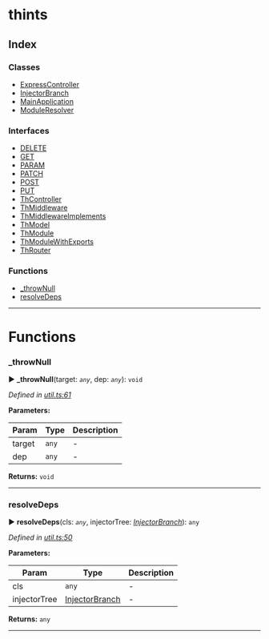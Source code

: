 


#  thints

## Index

### Classes

* [ExpressController](classes/expresscontroller.md)
* [InjectorBranch](classes/injectorbranch.md)
* [MainApplication](classes/mainapplication.md)
* [ModuleResolver](classes/moduleresolver.md)


### Interfaces

* [DELETE](interfaces/delete.md)
* [GET](interfaces/get.md)
* [PARAM](interfaces/param.md)
* [PATCH](interfaces/patch.md)
* [POST](interfaces/post.md)
* [PUT](interfaces/put.md)
* [ThController](interfaces/thcontroller.md)
* [ThMiddleware](interfaces/thmiddleware.md)
* [ThMiddlewareImplements](interfaces/thmiddlewareimplements.md)
* [ThModel](interfaces/thmodel.md)
* [ThModule](interfaces/thmodule.md)
* [ThModuleWithExports](interfaces/thmodulewithexports.md)
* [ThRouter](interfaces/throuter.md)


### Functions

* [_throwNull](#_thrownull)
* [resolveDeps](#resolvedeps)



---
# Functions
<a id="_thrownull"></a>

###  _throwNull

► **_throwNull**(target: *`any`*, dep: *`any`*): `void`




*Defined in [util.ts:61](https://github.com/digitalinfluencers/ThinTS/blob/4b9e250/src/util.ts#L61)*



**Parameters:**

| Param | Type | Description |
| ------ | ------ | ------ |
| target | `any`   |  - |
| dep | `any`   |  - |





**Returns:** `void`





___

<a id="resolvedeps"></a>

###  resolveDeps

► **resolveDeps**(cls: *`any`*, injectorTree: *[InjectorBranch](classes/injectorbranch.md)*): `any`




*Defined in [util.ts:50](https://github.com/digitalinfluencers/ThinTS/blob/4b9e250/src/util.ts#L50)*



**Parameters:**

| Param | Type | Description |
| ------ | ------ | ------ |
| cls | `any`   |  - |
| injectorTree | [InjectorBranch](classes/injectorbranch.md)   |  - |





**Returns:** `any`





___


